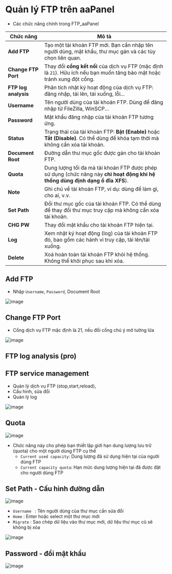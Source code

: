# Quản lý FTP trên aaPanel

- Các chức năng chính trong FTP_aaPanel

| **Chức năng**    | **Mô tả**   |
| --------------- | ----------------- |
| **Add FTP**          | Tạo một tài khoản FTP mới. Bạn cần nhập tên người dùng, mật khẩu, thư mục gán và các tùy chọn liên quan.                        |
| **Change FTP Port**  | Thay đổi **cổng kết nối** của dịch vụ FTP (mặc định là `21`). Hữu ích nếu bạn muốn tăng bảo mật hoặc tránh xung đột cổng.       |
| **FTP log analysis** | Phân tích nhật ký hoạt động của dịch vụ FTP: đăng nhập, tải lên, tải xuống, lỗi...                                              |
| **Username**         | Tên người dùng của tài khoản FTP. Dùng để đăng nhập từ FileZilla, WinSCP...                                                     |
| **Password**         | Mật khẩu đăng nhập của tài khoản FTP tương ứng.                                                                                 |
| **Status**           | Trạng thái của tài khoản FTP: **Bật (Enable)** hoặc **Tắt (Disable)**. Có thể dùng để khóa tạm thời mà không cần xóa tài khoản. |
| **Document Root**    | Đường dẫn thư mục gốc được gán cho tài khoản FTP.           |
| **Quota**            | Dung lượng tối đa mà tài khoản FTP được phép sử dụng (chức năng này **chỉ hoạt động khi hệ thống dùng định dạng ổ đĩa XFS**).   |
| **Note**             | Ghi chú về tài khoản FTP, ví dụ: dùng để làm gì, cho ai, v.v.                                                                   |
| **Set Path**         | Đổi thư mục gốc của tài khoản FTP. Có thể dùng để thay đổi thư mục truy cập mà không cần xóa tài khoản.                         |
| **CHG PW**           | Thay đổi mật khẩu cho tài khoản FTP hiện tại.                                                                                   |
| **Log**    | Xem nhật ký hoạt động (log) của tài khoản FTP đó, bao gồm các hành vi truy cập, tải lên/tải xuống.                              |
| **Delete**           | Xoá hoàn toàn tài khoản FTP khỏi hệ thống. Không thể khôi phục sau khi xóa.  |

## Add FTP

- Nhập `Username`,  `Password`, Document Root

![image](https://github.com/user-attachments/assets/b928c2e3-2a85-454c-87f1-ccbf76fe3771)

## Change FTP Port
- Cổng dịch vụ FTP mặc định là 21, nếu đổi cổng chú ý mở tường lửa
  
![image](https://github.com/user-attachments/assets/100bfadc-b40e-46b0-ab3d-49cdc6c691df)

## FTP log analysis (pro)

## FTP service management
- Quản lý dịch vụ FTP (stop,start,reload),
- Cấu hình, sửa đổi
- Quản lý log

![image](https://github.com/user-attachments/assets/5d8c8169-e9e1-4bf5-90b5-04875da698df)

## Quota

![image](https://github.com/user-attachments/assets/1080f084-509d-4efc-8dbc-73b77e8762e6)
- Chức năng này cho phép bạn thiết lập giới hạn dung lượng lưu trữ (quota) cho một người dùng FTP cụ thể
    - `Current used capacity`: Dung lượng đã sử dụng hiện tại của người dùng FTP
    - `Current capacity quota`: Hạn mức dung lượng hiện tại đã được đặt cho người dùng FTP


## Set Path - Cấu hình đường dẫn

![image](https://github.com/user-attachments/assets/9a843df4-7742-4574-b958-6775f123bfd5)

- `Username ` : Tên người dùng của thư mục cần sửa đổi
- `Home`  : Enter hoặc select một thư mục mới
- `Migrate`  : Sao chép dữ liệu vào thư mục mới, dữ liệu thư mục cũ sẽ không bị xóa

![image](https://github.com/user-attachments/assets/a8720850-b75e-4c67-9f41-254c4f87fb99)

## Password - đổi mật khẩu

![image](https://github.com/user-attachments/assets/211f5473-a450-4b0d-ade3-4c6c1f60c642)
